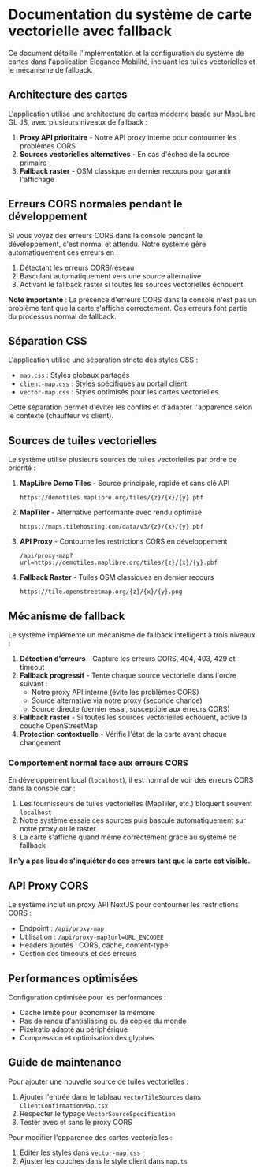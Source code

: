 # Documentation du système de carte vectorielle avec fallback

Ce document détaille l'implémentation et la configuration du système de cartes dans l'application Elegance Mobilité, incluant les tuiles vectorielles et le mécanisme de fallback.

## Architecture des cartes

L'application utilise une architecture de cartes moderne basée sur MapLibre GL JS, avec plusieurs niveaux de fallback :

1. **Proxy API prioritaire** - Notre API proxy interne pour contourner les problèmes CORS
2. **Sources vectorielles alternatives** - En cas d'échec de la source primaire
3. **Fallback raster** - OSM classique en dernier recours pour garantir l'affichage

## Erreurs CORS normales pendant le développement

Si vous voyez des erreurs CORS dans la console pendant le développement, c'est normal et attendu. Notre système gère automatiquement ces erreurs en :

1. Détectant les erreurs CORS/réseau
2. Basculant automatiquement vers une source alternative
3. Activant le fallback raster si toutes les sources vectorielles échouent

**Note importante** : La présence d'erreurs CORS dans la console n'est pas un problème tant que la carte s'affiche correctement. Ces erreurs font partie du processus normal de fallback.

## Séparation CSS

L'application utilise une séparation stricte des styles CSS :

- `map.css` : Styles globaux partagés
- `client-map.css` : Styles spécifiques au portail client
- `vector-map.css` : Styles optimisés pour les cartes vectorielles

Cette séparation permet d'éviter les conflits et d'adapter l'apparence selon le contexte (chauffeur vs client).

## Sources de tuiles vectorielles

Le système utilise plusieurs sources de tuiles vectorielles par ordre de priorité :

1. **MapLibre Demo Tiles** - Source principale, rapide et sans clé API
   ```
   https://demotiles.maplibre.org/tiles/{z}/{x}/{y}.pbf
   ```

2. **MapTiler** - Alternative performante avec rendu optimisé
   ```
   https://maps.tilehosting.com/data/v3/{z}/{x}/{y}.pbf
   ```

3. **API Proxy** - Contourne les restrictions CORS en développement
   ```
   /api/proxy-map?url=https://demotiles.maplibre.org/tiles/{z}/{x}/{y}.pbf
   ```

4. **Fallback Raster** - Tuiles OSM classiques en dernier recours
   ```
   https://tile.openstreetmap.org/{z}/{x}/{y}.png
   ```

## Mécanisme de fallback

Le système implémente un mécanisme de fallback intelligent à trois niveaux :

1. **Détection d'erreurs** - Capture les erreurs CORS, 404, 403, 429 et timeout
2. **Fallback progressif** - Tente chaque source vectorielle dans l'ordre suivant :
   - Notre proxy API interne (évite les problèmes CORS)
   - Source alternative via notre proxy (seconde chance)
   - Source directe (dernier essai, susceptible aux erreurs CORS)
3. **Fallback raster** - Si toutes les sources vectorielles échouent, active la couche OpenStreetMap
4. **Protection contextuelle** - Vérifie l'état de la carte avant chaque changement

### Comportement normal face aux erreurs CORS

En développement local (`localhost`), il est normal de voir des erreurs CORS dans la console car :

1. Les fournisseurs de tuiles vectorielles (MapTiler, etc.) bloquent souvent `localhost`
2. Notre système essaie ces sources puis bascule automatiquement sur notre proxy ou le raster
3. La carte s'affiche quand même correctement grâce au système de fallback

**Il n'y a pas lieu de s'inquiéter de ces erreurs tant que la carte est visible.**

## API Proxy CORS

Le système inclut un proxy API NextJS pour contourner les restrictions CORS :

- Endpoint : `/api/proxy-map`
- Utilisation : `/api/proxy-map?url=URL_ENCODEE`
- Headers ajoutés : CORS, cache, content-type
- Gestion des timeouts et des erreurs

## Performances optimisées

Configuration optimisée pour les performances :

- Cache limité pour économiser la mémoire
- Pas de rendu d'antialiasing ou de copies du monde 
- Pixelratio adapté au périphérique
- Compression et optimisation des glyphes

## Guide de maintenance

Pour ajouter une nouvelle source de tuiles vectorielles :

1. Ajouter l'entrée dans le tableau `vectorTileSources` dans `ClientConfirmationMap.tsx`
2. Respecter le typage `VectorSourceSpecification`
3. Tester avec et sans le proxy CORS

Pour modifier l'apparence des cartes vectorielles :

1. Éditer les styles dans `vector-map.css`
2. Ajuster les couches dans le style client dans `map.ts`
